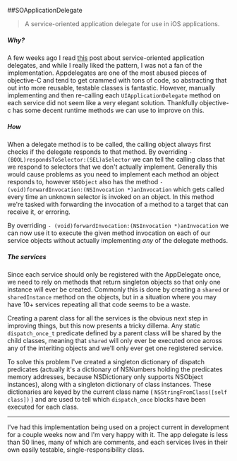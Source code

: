 ##SOApplicationDelegate

> A service-oriented application delegate for use in iOS applications.


##### Why?
A few weeks ago I read [this](http://sizeof.io/2014/02/08/service-oriented-appdelegate/) post about service-oriented application delegates, and while I really liked the pattern, I was not a fan of the implementation.  Appdelegates are one of the most abused pieces of objective-C and tend to get crammed with tons of code, so abstracting that out into more reusable, testable classes is fantastic.  However, manually implementing and then re-calling each `UIApplicationDelegate` method on each service did not seem like a very elegant solution.  Thankfully objective-c has some decent runtime methods we can use to improve on this.


##### How
When a delegate method is to be called, the calling object always first checks if the delegate responds to that method.  By overriding `- (BOOL)respondsToSelector:(SEL)aSelector` we can tell the calling class that we respond to selectors that we don't actually implement.  Generally this would cause problems as you need to implement each method an object responds to, however `NSObject` also has the method `- (void)forwardInvocation:(NSInvocation *)anInvocation` which gets called every time an unknown selector is invoked on an object.  In this method we're tasked with forwarding the invocation of a method to a target that can receive it, or erroring.

By overriding `- (void)forwardInvocation:(NSInvocation *)anInvocation` we can now use it to execute the given method invocation on each of our service objects without actually implementing *any* of the delegate methods.

##### The services
Since each service should only be registered with the AppDelegate once, we need to rely on methods that return singleton objects so that only one instance will ever be created.  Commonly this is done by creating a `shared` or `sharedInstance` method on the objects, but in a situation where you may have 10+ services repeating all that code seems to be a waste.  

Creating a parent class for all the services is the obvious next step in improving things, but this now presents a tricky dillema.  Any static `dispatch_once_t` predicate defined by a parent class will be shared by the child classes, meaning that `shared` will only ever be executed once across any of the interiting objects and we'll only ever get one registered service.

To solve this problem I've created a singleton dictionary of dispatch predicates (actually it's a dictionary of NSNumbers holding the predicates memory addresses, because NSDictionary only supports NSObject instances), along with a singleton dictionary of class instances.  These dictionaries are keyed by the current class name ( `NSStringFromClass([self class])` ) and are used to tell which `dispatch_once` blocks have been executed for each class.


---

I've had this implementation being used on a project current in development for a couple weeks now and I'm very happy with it.  The app delegate is less than 50 lines, many of which are comments, and each services lives in their own easily testable, single-responsibility class.
